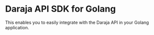 # Daraja API SDK for Golang
This enables you to easily integrate with the Daraja API in your Golang application.
